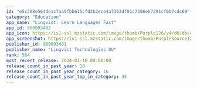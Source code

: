 ```yaml
---
id: "e5c308e564deac7aa9fbb615cfd3b2ece4a7363df81c7306eb7291cf0b7cdc69"
category: "Education"
app_name: "Lingvist: Learn Languages Fast"
app_id: 969093402
app_icon: https://is1-ssl.mzstatic.com/image/thumb/Purple126/v4/d6/db/48/d6db480c-2329-a3cb-bb9f-58ed847be19c/AppIcon-0-0-1x_U007emarketing-0-7-0-0-0-85-220.png/1024x1024bb.png
app_screenshot: https://is1-ssl.mzstatic.com/image/thumb/PurpleSource126/v4/d3/2b/20/d32b20a7-4603-3d45-92ef-204ea0e719fd/9ae81bb5-94ce-4382-ae6a-1942363a6b5d_screen_large_1_en@3x.png/1284x2778bb.png
publisher_id: 969093401
publisher_name: "Lingvist Technologies OU"
rank: 564
most_recent_release: 2024-01-18 00:00:00
release_count_in_past_year: 18
release_count_in_past_year_category: 16
release_count_in_past_year_top_in_category: 35
---
```

